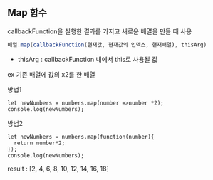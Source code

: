 ## Map 함수

callbackFunction을 실행한 결과를 가지고 새로운 배열을 만들 때 사용

```js
배열.map(callbackFunction(현재값, 현재값의 인덱스, 현재배열), thisArg)
```

- thisArg : callbackFunction 내에서 this로 사용될 값

ex
기존 배열에 값의 x2를 한 배열

방법1

```let numbers = [ 1,2,3,4,5];
let newNumbers = numbers.map(number =>number *2);
console.log(newNumbers);
```

방법2

```let numbers = [ 1,2,3,4,5];
let newNumbers = numbers.map(function(number){
  return number*2;
});
console.log(newNumbers);
```

result : [2, 4, 6, 8, 10, 12, 14, 16, 18]
